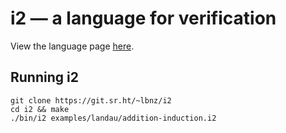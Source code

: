 # i2 — a language for verification

View the language page [here](https://i2lang.org).

## Running i2

```
git clone https://git.sr.ht/~lbnz/i2
cd i2 && make
./bin/i2 examples/landau/addition-induction.i2
```
